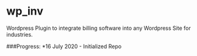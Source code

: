 # wp_inv
Wordpress Plugin to integrate billing software into any Wordpress Site for industries.

###Progress: 
*16 July 2020 - Initialized Repo